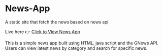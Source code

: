 # News-App
A static site that fetch the news based on news api

Live here 👉 [Click to View News App]( https://vinay1489.github.io/News-App/)

This is a simple news app built using HTML, java script and the GNews API.  
Users can view latest news by category and search for specific news.

